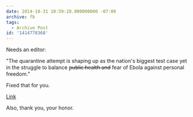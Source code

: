 ```yaml
---
date: 2014-10-31 10:59:28.000000000 -07:00
archive: fb
tags: 
  - Archive Post
id: '1414778368'
---
```


Needs an editor:

"The quarantine attempt is shaping up as the nation's biggest test case yet in the struggle to balance p̶u̶b̶l̶i̶c̶ ̶h̶e̶a̶l̶t̶h̶ ̶a̶n̶d̶ fear of Ebola against personal freedom."

Fixed that for you.

[Link](http://www.usatoday.com/story/news/nation/2014/10/31/maine-nurse-ebola/18232749/)

Also, thank you, your honor.

